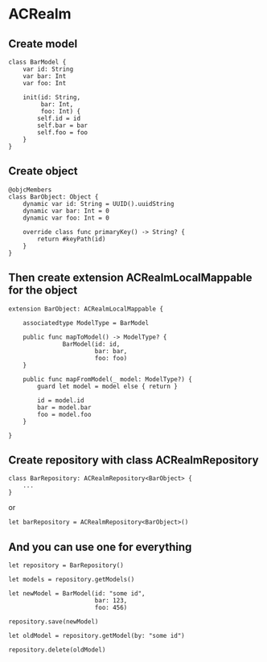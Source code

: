 # ACRealm

## Create model
```
class BarModel {
    var id: String
    var bar: Int
    var foo: Int
    
    init(id: String,
         bar: Int,
         foo: Int) {
        self.id = id
        self.bar = bar
        self.foo = foo
    }
}
```

## Create object
```
@objcMembers
class BarObject: Object {
    dynamic var id: String = UUID().uuidString
    dynamic var bar: Int = 0
    dynamic var foo: Int = 0
    
    override class func primaryKey() -> String? {
        return #keyPath(id)
    }
}
```

## Then create extension ACRealmLocalMappable for the object
```
extension BarObject: ACRealmLocalMappable {

    associatedtype ModelType = BarModel
    
    public func mapToModel() -> ModelType? {
               BarModel(id: id,
                        bar: bar,
                        foo: foo)
    }
    
    public func mapFromModel(_ model: ModelType?) {
        guard let model = model else { return }
                
        id = model.id
        bar = model.bar
        foo = model.foo
    }
    
}
```

## Create repository with class ACRealmRepository 
```
class BarRepository: ACRealmRepository<BarObject> {
    ...
}
```
or
```
let barRepository = ACRealmRepository<BarObject>()
```

## And you can use one for everything
```
let repository = BarRepository()

let models = repository.getModels()

let newModel = BarModel(id: "some id",
                        bar: 123,
                        foo: 456)

repository.save(newModel)

let oldModel = repository.getModel(by: "some id")

repository.delete(oldModel)
```
